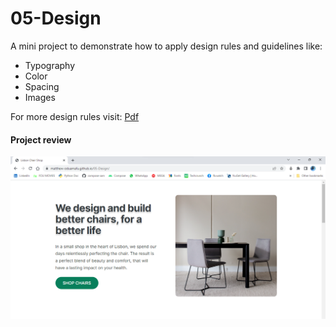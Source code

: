 # 05-Design

A mini project to demonstrate how to apply design rules and guidelines like:
<ul>
  <li>Typography</li>
  <li>Color</li>
  <li>Spacing</li>
  <li>Images</li>
</ul>
For more design rules visit: <a href="[./product/download.html](https://drive.google.com/file/d/1GtkyIvVFTg59LB26zUjNPTuDYpWSmoWQ/view?usp=sharing)">Pdf</a>

#### Project review
[![Lisbon Char Shop](https://github.com/Matthew-Oduamafu/05-Design/blob/master/design.png?raw=true)](https://matthew-oduamafu.github.io/05-Design/)
